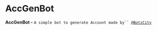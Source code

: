 # AccGenBot

**AccGenBot -** `A simple bot to generate Account made by`` `[`@BotzCity`](t.me/BotzCity)
